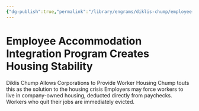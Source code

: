 ```yaml
---
{"dg-publish":true,"permalink":"/library/engrams/diklis-chump/employee-accommodation-integration-program-creates-housing-stability/","tags":["DC/Monopoly","DC/AS2"]}
---
```


# Employee Accommodation Integration Program Creates Housing Stability
Diklis Chump Allows Corporations to Provide Worker Housing
Chump touts this as the solution to the housing crisis
	Employers may force workers to live in company-owned housing, deducted directly from paychecks. 
	Workers who quit their jobs are immediately evicted.
